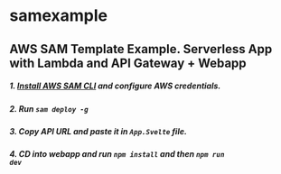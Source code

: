# samexample
## AWS SAM Template Example. Serverless App with Lambda and API Gateway + Webapp

##### 1. [Install AWS SAM CLI](https://docs.aws.amazon.com/serverless-application-model/latest/developerguide/serverless-sam-cli-install.html) and configure AWS credentials.
##### 2. Run <code>sam deploy -g</code>
##### 3. Copy API URL and paste it in <code>App.Svelte</code> file. 
##### 4. CD into webapp and run <code>npm install</code> and then <code>npm run dev</code>

